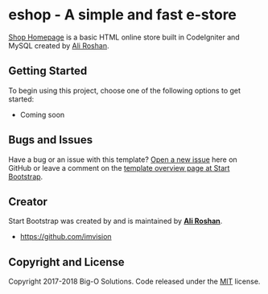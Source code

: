 # eshop - A simple and fast e-store 

[Shop Homepage](https://github.com/imvision/eshop) is a basic HTML online store built in CodeIgniter and MySQL created by [Ali Roshan](https://github.com/imvision).

## Getting Started

To begin using this project, choose one of the following options to get started:
* Coming soon

## Bugs and Issues

Have a bug or an issue with this template? [Open a new issue](https://github.com/BlackrockDigital/startbootstrap-shop-homepage/issues) here on GitHub or leave a comment on the [template overview page at Start Bootstrap](http://startbootstrap.com/template-overviews/shop-homepage/).

## Creator

Start Bootstrap was created by and is maintained by **[Ali Roshan](https://github.com/imvision)**.

* https://github.com/imvision

## Copyright and License

Copyright 2017-2018 Big-O Solutions. Code released under the [MIT](https://github.com/BlackrockDigital/startbootstrap-shop-homepage/blob/gh-pages/LICENSE) license.